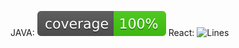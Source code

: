 JAVA: <img src="https://github.com/robmcarrier/budget/blob/main/.github/badges/jacoco.svg" alt="Java code coverage"/>
React: ![Lines](https://img.shields.io/badge/coverage-56.34%25-red.svg?style=flat)